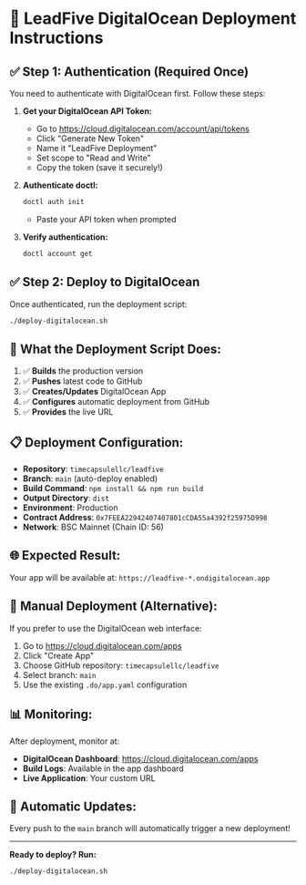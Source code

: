 # 🚀 LeadFive DigitalOcean Deployment Instructions

## ✅ Step 1: Authentication (Required Once)

You need to authenticate with DigitalOcean first. Follow these steps:

1. **Get your DigitalOcean API Token:**
   - Go to https://cloud.digitalocean.com/account/api/tokens
   - Click "Generate New Token"
   - Name it "LeadFive Deployment"
   - Set scope to "Read and Write"
   - Copy the token (save it securely!)

2. **Authenticate doctl:**
   ```bash
   doctl auth init
   ```
   - Paste your API token when prompted

3. **Verify authentication:**
   ```bash
   doctl account get
   ```

## ✅ Step 2: Deploy to DigitalOcean

Once authenticated, run the deployment script:

```bash
./deploy-digitalocean.sh
```

## 🎯 What the Deployment Script Does:

1. ✅ **Builds** the production version
2. ✅ **Pushes** latest code to GitHub
3. ✅ **Creates/Updates** DigitalOcean App
4. ✅ **Configures** automatic deployment from GitHub
5. ✅ **Provides** the live URL

## 📋 Deployment Configuration:

- **Repository**: `timecapsulellc/leadfive`
- **Branch**: `main` (auto-deploy enabled)
- **Build Command**: `npm install && npm run build`
- **Output Directory**: `dist`
- **Environment**: Production
- **Contract Address**: `0x7FEEA22942407407801cCDA55a4392f25975D998`
- **Network**: BSC Mainnet (Chain ID: 56)

## 🌐 Expected Result:

Your app will be available at: `https://leadfive-*.ondigitalocean.app`

## 🔧 Manual Deployment (Alternative):

If you prefer to use the DigitalOcean web interface:

1. Go to https://cloud.digitalocean.com/apps
2. Click "Create App"
3. Choose GitHub repository: `timecapsulellc/leadfive`
4. Select branch: `main`
5. Use the existing `.do/app.yaml` configuration

## 📊 Monitoring:

After deployment, monitor at:
- **DigitalOcean Dashboard**: https://cloud.digitalocean.com/apps
- **Build Logs**: Available in the app dashboard
- **Live Application**: Your custom URL

## 🔄 Automatic Updates:

Every push to the `main` branch will automatically trigger a new deployment!

---

**Ready to deploy? Run:**
```bash
./deploy-digitalocean.sh
```
